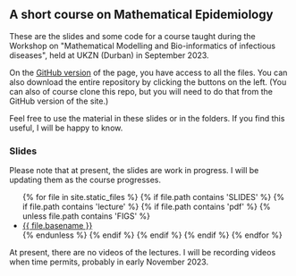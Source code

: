 ## A short course on Mathematical Epidemiology

These are the slides and some code for a course taught during the Workshop on "Mathematical Modelling and Bio-informatics of infectious diseases", held at UKZN (Durban) in September 2023.

On the [GitHub version](https://github.com/julien-arino/2023-09-Durban-course/) of the page, you have access to all the files. You can also download the entire repository by clicking the buttons on the left. (You can also of course clone this repo, but you will need to do that from the GitHub version of the site.)

Feel free to use the material in these slides or in the folders. If you find this useful, I will be happy to know.

### Slides

Please note that at present, the slides are work in progress. I will be updating them as the course progresses.

<ul>
{% for file in site.static_files %}
  {% if file.path contains 'SLIDES' %}
    {% if file.path contains 'lecture' %}
      {% if file.path contains 'pdf' %}
        {% unless file.path contains 'FIGS' %}
          <li><a href="https://julien-arino.github.io/2023-09-Durban-course/SLIDES/{{ file.basename }}.pdf">{{ file.basename }}</a></li>
        {% endunless %}
      {% endif %}
    {% endif %}
  {% endif %}
{% endfor %}
</ul>

At present, there are no videos of the lectures. I will be recording videos when time permits, probably in early November 2023.